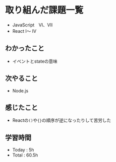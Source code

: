 # 取り組んだ課題一覧
- JavaScript　Ⅵ、Ⅶ
- React Ⅰ〜 Ⅳ
## わかったこと
  - イベントとstateの意味
## 次やること
  - Node.js
## 感じたこと
  - Reactの``()``や``{}``の順序が逆になったりして苦労した
## 学習時間
  - Today : 5h
  - Total : 60.5h
